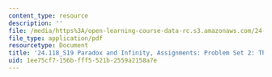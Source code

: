 ```yaml
---
content_type: resource
description: ''
file: /media/https%3A/open-learning-course-data-rc.s3.amazonaws.com/24-118-paradox-and-infinity-spring-2019/1ee75cf7156bfff5521b2559a2158a7e_MIT24_118S19_ProblemSet2.pdf
file_type: application/pdf
resourcetype: Document
title: '24.118_S19 Paradox and Infinity, Assignments: Problem Set 2: The Higher Infinite'
uid: 1ee75cf7-156b-fff5-521b-2559a2158a7e
---
```

